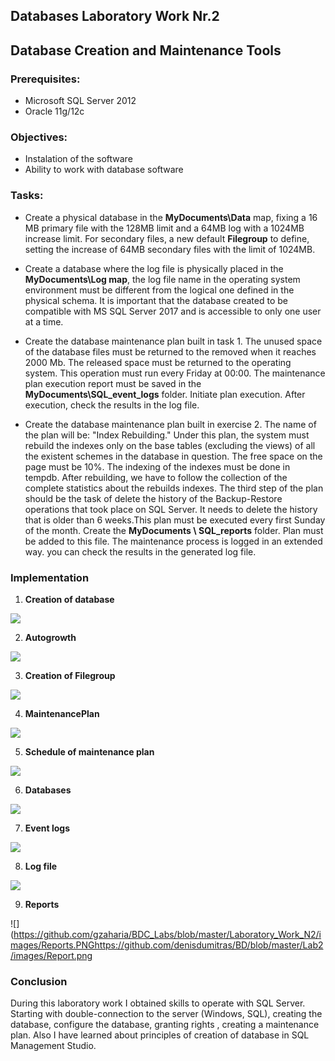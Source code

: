  ## Databases Laboratory Work Nr.2

## Database Creation and Maintenance Tools

### Prerequisites:
  - Microsoft SQL Server 2012
  - Oracle 11g/12c

### Objectives:
  - Instalation of the software
  - Ability to work with database software
  
### Tasks:
  - Create a physical database in the **MyDocuments\Data** map, fixing a 16 MB primary file with the 128MB limit and a 64MB log with a 1024MB increase limit. 
  For secondary files, a new default **Filegroup** to define, setting the increase of 64MB secondary files with the limit of 1024MB.
  
  - Create a database where the log file is physically placed in the **MyDocuments\Log map**,
  the log file name in the operating system environment must be different from the logical one defined in the physical schema. 
  It is important that the database created to be compatible with MS SQL Server 2017 and is accessible to only one user at a time.
  
  - Create the database maintenance plan built in task 1. The unused space of the database files must be returned to the removed when it reaches 2000 Mb. The released space must be returned to the operating system. This operation must run every Friday at 00:00. The maintenance plan execution report must be saved in the **MyDocuments\SQL_event_logs** folder. 
  Initiate plan execution. After execution, check the results in the log file.
  
  - Create the database maintenance plan built in exercise 2. 
  The name of the plan will be: "Index Rebuilding." Under this plan, the system must rebuild the indexes only on the base tables (excluding the views) of all the existent schemes in the database in question.
  The free space on the page must be 10%. The indexing of the indexes must be done in tempdb. After rebuilding, we have to follow the collection of the complete statistics about the rebuilds indexes. The third step of the plan should be the task of delete the history of the Backup-Restore operations that took place on SQL Server.
  It needs to delete the history that is older than 6 weeks.This plan must be executed every first Sunday of the month.
  Create the **MyDocuments \ SQL_reports** folder. Plan must be added to this file. 
  The maintenance process is logged in an extended way. you can check the results in the generated log file.
  
### Implementation
1. **Creation of database**

![](https://github.com/denisdumitras/BD/blob/master/Lab2/images/Creation_Database.PNG)

2. **Autogrowth**

![](https://github.com/denisdumitras/BD/blob/master/Lab2/images/Autogrowth.PNG)

3. **Creation of Filegroup**

![](https://github.com/denisdumitras/BD/blob/master/Lab2/images/NewFileGroup.PNG)

4. **MaintenancePlan**

![](https://github.com/denisdumitras/BD/blob/master/Lab2/images/MaintenancePlan.PNG)

5. **Schedule of maintenance plan**

![](https://github.com/denisdumitras/BD/blob/master/Lab2/images/MaintenancePlanSchedule.png)

6. **Databases**

![](https://github.com/denisdumitras/BD/blob/master/Lab2/images/Databases.png)

7. **Event logs**

![](https://github.com/denisdumitras/BD/blob/master/Lab2/images/EventLogs.png)

8. **Log file**

![](https://github.com/denisdumitras/BD/blob/master/Lab2/images/LogFile.png)

9. **Reports**

![](https://github.com/gzaharia/BDC_Labs/blob/master/Laboratory_Work_N2/images/Reports.PNGhttps://github.com/denisdumitras/BD/blob/master/Lab2/images/Report.png

### Conclusion

During this laboratory work I obtained skills to operate with SQL Server. Starting with double-connection to the server (Windows, SQL), creating the database, configure the database, granting rights , creating a maintenance plan. Also I have learned about principles of creation of database in SQL Management Studio.

  
